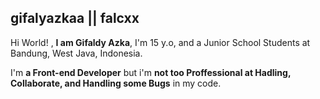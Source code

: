 ## gifalyazkaa || falcxx
Hi World! , **I am Gifaldy Azka**, I'm 15 y.o, and a Junior School Students at Bandung, West Java, Indonesia.

I'm **a Front-end Developer** but i'm **not too Proffessional at Hadling, Collaborate, and Handling some Bugs** in my code.
